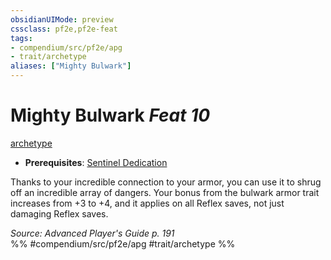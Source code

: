 ```yaml
---
obsidianUIMode: preview
cssclass: pf2e,pf2e-feat
tags:
- compendium/src/pf2e/apg
- trait/archetype
aliases: ["Mighty Bulwark"]
---
```

# Mighty Bulwark  *Feat 10*  
[archetype](../../rules/traits/archetype.md)  

- **Prerequisites**: [Sentinel Dedication](sentinel-dedication-apg.md)

Thanks to your incredible connection to your armor, you can use it to shrug off an incredible array of dangers. Your bonus from the bulwark armor trait increases from +3 to +4, and it applies on all Reflex saves, not just damaging Reflex saves.

*Source: Advanced Player's Guide p. 191*  
%% #compendium/src/pf2e/apg #trait/archetype %%